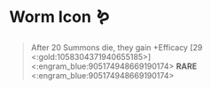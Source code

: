 # Worm Icon 🪱
> After 20 Summons die, they gain +Efficacy [29 <:gold:1058304371940655185>]
<:engram_blue:905174948669190174> __RARE__ <:engram_blue:905174948669190174>